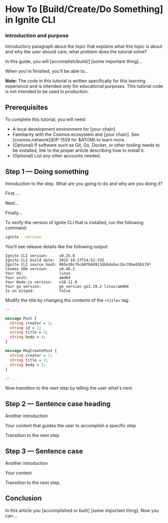 # How To [Build/Create/Do Something] in Ignite CLI

<!--
Use this tutorial template as a quick starting point when writing Ignite CLI how-to tutorials. 

After you review the template, delete the comments and begin writing your outline or article. Examples of Markdown 
formatting syntax are provided at the bottom of this template.

As you write, refer to industry style and formatting guidelines. 

We admire, respect, and rely on these resources:

- Google developer documentation [style guide](https://developers.google.com/style)
- Digital Ocean style guide [do.co/style](https://do.co/style)

[Create an issue](https://github.com/ignite/cli/issues/new/choose) to let us know if you have questions. 

-->

<!-- To preview a content deploy so you can see what your article looks like before it is published, see [../CONTRIBUTING.md#viewing-tutorial-builds]. 

Our users must be able to follow the tutorial from beginning to end on their own computer. Before submitting a tutorial 
for PR review, be sure to test the content by completing all steps from start to finish exactly as they are written. 
Cut-and-paste commands from the article into your terminal to make sure that typos are not present in the commands. If 
you find yourself executing a command that isn't in the article, incorporate that command into the article to make sure 
the user gets the exact same results. 
-->

<!-- Use sentence case for all headings and titles, see https://capitalizemytitle.com/ -->

<!-- Use GitHub flavored Markdown, see [Mastering Markdown](https://docs.github.com/en/get-started/writing-on-github/getting-started-with-writing-and-formatting-on-github/basic-writing-and-formatting-syntax)  -->

<!-- Our articles have a specific structure. How-To tutorials follow this structure:

* Front matter metadata
* Title
* Introduction and purpose (Level 2 heading)
* Prerequisites (Level 2 heading)
* Step 1 — Doing something (Level 2 heading)
* Step 2 — Doing something (Level 2 heading)
...
* Step 5 — Doing something (Level 2 heading)
* Conclusion (Level 2 heading)

 -->

### Introduction and purpose

Introductory paragraph about the topic that explains what this topic is about and why the user should care; what problem
does the tutorial solve?

In this guide, you will [accomplish/build/] [some important thing]...

When you're finished, you'll be able to...

**Note:** The code in this tutorial is written specifically for this learning experience and is intended only for
educational purposes. This tutorial code is not intended to be used in production.

## Prerequisites

<!-- Prerequisites let you leverage existing tutorials so you don't have to repeat installation or setup steps in 
your tutorial. -->

To complete this tutorial, you will need:

* A local development environment for [your chain]
* Familiarity with the Cosmos ecosystem and [your chain]. See [cosmos.network](EIP-1559 for $ATOM) to learn more.
* (Optional) If software such as Git, Go, Docker, or other tooling needs to be installed, link to the proper article
  describing how to install it.
* (Optional) List any other accounts needed.

<!-- Example - uncomment to use

- A supported version of [Ignite CLI](https://docs.ignite.com/). To install Ignite CLI, see [Install Ignite CLI](../../guide/01-install.md). 
* A text editor like [Visual Studio Code](https://code.visualstudio.com/download).
* A web browser like [Chrome](https://www.google.com/chrome/) or [Firefox](https://www.mozilla.org/en-US/firefox/new/).

-->

## Step 1 — Doing something

Introduction to the step. What are you going to do and why are you doing it?

First....

Next...

Finally...

<!-- When showing a command, explain the command first by talking about what it does. Then show the command. Then show 
its output in a separate output block: -->

To verify the version of Ignite CLI that is installed, run the following command:

```bash
ignite --version
```

You'll see release details like the following output:

```
Ignite CLI version:     v0.25.0
Ignite CLI build date:  2022-10-17T14:52:33Z
Ignite CLI source hash: 065e30cfbc60fb84913db6da5ec1bc70be65b178*
Cosmos SDK version:     v0.46.2
Your OS:                linux
Your arch:              amd64
Your Node.js version:   v18.11.0
Your go version:        go version go1.19.2 linux/amd64
Is on Gitpod:           false

```

<!-- When asking the user to open a file, be sure to specify the file name:

Create the `post.proto` file in your editor.

When showing the contents of a file, try to show only the relevant parts and explain what needs to change. -->

Modify the title by changing the contents of the `<title>` tag:

```protobuf
// ...

message Post {
  string creator = 1;
  string id = 2;
  string title = 3;
  string body = 4;
}

message MsgCreatePost {
  string creator = 1;
  string title = 2;
  string body = 3;
}

// ...
```

Now transition to the next step by telling the user what's next.

## Step 2 — Sentence case heading

Another introduction

Your content that guides the user to accomplish a specific step

Transition to the next step.

## Step 3 — Sentence case

Another introduction

Your content

Transition to the next step.

## Conclusion

In this article you [accomplished or built] [some important thing]. Now you can....

<!-- Speak to the benefits of this technique or procedure and optionally provide places for further exploration. -->

<!------------ Formatting ------------------------->

<!-- Some examples of how to mark up various things

This is _italics_ and this is **bold**.

Use italics and bold for specific things. 

This is `inline code`. Use single tick marks for filenames and commands.

Here's a command you can type on a command line:

```bash
which go
```

Here's output from a command:

```
/usr/local/go/bin/go
```

Write key presses in ALLCAPS.

Use a plus symbol (+) if keys need to be pressed simultaneously: `CTRL+C`.

**Note:** This is a note.

**Tip:** This is a tip.

Add diagrams and screenshots in PNG format with a self-describing filename. Embed them in the article using the 
following format:

![Alt text for screen readers](/path/to/img.png)

-->
